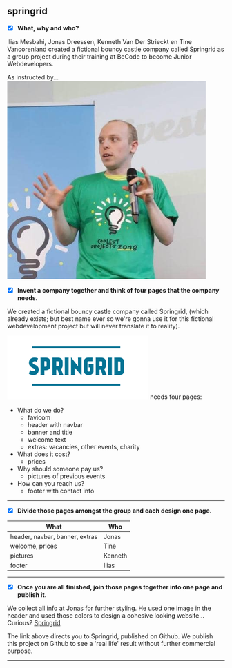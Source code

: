 ## springrid

- [x] **What, why and who?**

Ilias Mesbahi, Jonas Dreessen, Kenneth Van Der Strieckt en Tine Vancorenland created a fictional bouncy castle company called Springrid as a group project during their training at BeCode to become Junior Webdevelopers.

As instructed by...
![Filip](imagecompressor/Filip-min.jpeg)

- [x] **Invent a company together and think of four pages that the company needs.**

We created a fictional bouncy castle company called Springrid, (which already exists; but best name ever so we're gonna use it for this fictional webdevelopment project but will never translate it to reality).

![Springrid](imagecompressor/springrid-logo.png)
needs four pages:

- What do we do?
  - favicom
  - header with navbar
  - banner and title
  - welcome text
  - extras: vacancies, other events, charity
- What does it cost?
  - prices
- Why should someone pay us?
  - pictures of previous events
- How can you reach us?
  - footer with contact info

---

- [x] **Divide those pages amongst the group and each design one page.**

| What                           | Who     |
| ------------------------------ | ------- |
| header, navbar, banner, extras | Jonas   |
| welcome, prices                | Tine    |
| pictures                       | Kenneth |
| footer                         | Ilias   |

---

- [x] **Once you are all finished, join those pages together into one page and publish it.**

We collect all info at Jonas for further styling. He used one image in the header and used those colors to design a cohesive looking website... Curious? [Springrid](https://www.example.com)

The link above directs you to Springrid, published on Github.
We publish this project on Github to see a 'real life' result without further commercial purpose.

---
